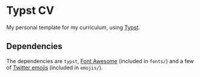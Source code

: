 # Typst CV

My personal template for my curriculum, using [Typst](https://typst.app/).

## Dependencies

The dependencies are `typst`, [Font Awesome](https://fontawesome.com/) (included in `fonts/`) and a few of [Twitter emojis](https://github.com/twitter/twemoji) (included in `emojis/`).